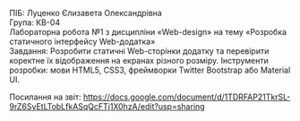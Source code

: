 ПІБ: Луценко Єлизавета Олександрівна<br/>
Група: КВ-04<br/>
Лабораторна робота №1 з дисципліни «Web-design» на тему «Розробка статичного інтерфейсу Web-додатка»<br/>
Завдання: Розробити статичні Web-сторінки додатку та перевірити коректне їх відображення на екранах різного розміру. Інструменти розробки: мови HTML5, CSS3, фреймворки Twitter Bootstrap або Material UI.<br/>

Посилання на звіт: https://docs.google.com/document/d/1TDRFAP21TkrSL-9rZ6SyEtLTobLfkASqQcFTj1X0hzA/edit?usp=sharing
